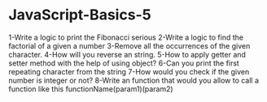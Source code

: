 # JavaScript-Basics-5
1-Write a logic to print the Fibonacci serious 
2-Write a logic to find the factorial of a given a number 
3-Remove all the occurrences of the given character. 
4-How will you reverse an string.
5-How to apply getter and setter method with the help of using object? 
6-Can you print the first repeating character from the string 
7-How would you check if the given number is integer or not? 
8-Write an function that would you allow to call a function like this functionName(param1)(param2)
